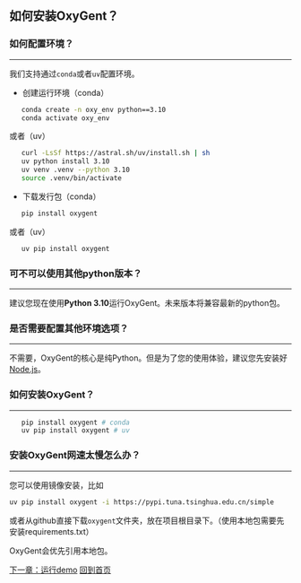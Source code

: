 ## 如何安装OxyGent？

### 如何配置环境？
---

我们支持通过`conda`或者`uv`配置环境。

+ 创建运行环境（conda）
```bash
   conda create -n oxy_env python==3.10
   conda activate oxy_env
```
或者（uv）
```bash
   curl -LsSf https://astral.sh/uv/install.sh | sh
   uv python install 3.10 
   uv venv .venv --python 3.10
   source .venv/bin/activate
```
+ 下载发行包（conda）
```bash
   pip install oxygent
```
或者（uv）
```bash
   uv pip install oxygent
```

### 可不可以使用其他python版本？
---

建议您现在使用**Python 3.10**运行OxyGent。未来版本将兼容最新的python包。

### 是否需要配置其他环境选项？
---

不需要，OxyGent的核心是纯Python。但是为了您的使用体验，建议您先安装好[Node.js](https://nodejs.org)。

### 如何安装OxyGent？
---
```bash
   pip install oxygent # conda
   uv pip install oxygent # uv
```

### 安装OxyGent网速太慢怎么办？
---
您可以使用镜像安装，比如

```bash
uv pip install oxygent -i https://pypi.tuna.tsinghua.edu.cn/simple
```

或者从github直接下载`oxygent`文件夹，放在项目根目录下。（使用本地包需要先安装requirements.txt）

OxyGent会优先引用本地包。


[下一章：运行demo](./0_1_demo.md)
[回到首页](./readme.md)